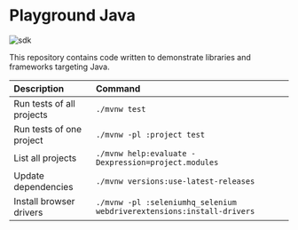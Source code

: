 # Playground Java

![sdk]

This repository contains code written to demonstrate libraries and frameworks targeting Java.

| Description | Command |
|:---|:---|
| Run tests of all projects | `./mvnw test` |
| Run tests of one project | `./mvnw -pl :project test` |
| List all projects | `./mvnw help:evaluate -Dexpression=project.modules` |
| Update dependencies | `./mvnw versions:use-latest-releases` |
| Install browser drivers | `./mvnw -pl :seleniumhq_selenium webdriverextensions:install-drivers` |

[sdk]: https://img.shields.io/badge/jdk-15-5481A0.svg "Java Development Kit 15"
